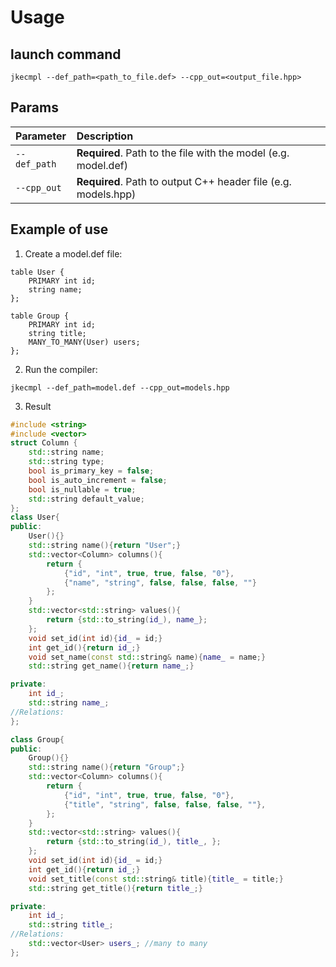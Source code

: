 # Usage
## launch command
```
jkecmpl --def_path=<path_to_file.def> --cpp_out=<output_file.hpp>
```


## Params

| Parameter    | Description                |
| :----------- | :------------------------- |
| `--def_path` | **Required**. Path to the file with the model (e.g. model.def) |
| `--cpp_out`  | **Required**. Path to output C++ header file (e.g. models.hpp) |

## Example of use
1. Create a model.def file:
```
table User {
    PRIMARY int id;
    string name;
};

table Group {
    PRIMARY int id;
    string title;
    MANY_TO_MANY(User) users;
};
```

2. Run the compiler:
```
jkecmpl --def_path=model.def --cpp_out=models.hpp
```

3. Result
```cpp
#include <string>
#include <vector>
struct Column {
	std::string name;
	std::string type;
	bool is_primary_key = false;
	bool is_auto_increment = false;
	bool is_nullable = true;
	std::string default_value;
};
class User{
public:
	User(){}
	std::string name(){return "User";}
	std::vector<Column> columns(){
		return {
			{"id", "int", true, true, false, "0"},
			{"name", "string", false, false, false, ""}
		};
	}
	std::vector<std::string> values(){
		return {std::to_string(id_), name_};
	};
	void set_id(int id){id_ = id;}
	int get_id(){return id_;}
	void set_name(const std::string& name){name_ = name;}
	std::string get_name(){return name_;}

private:
	int id_;
	std::string name_;
//Relations:
};

class Group{
public:
	Group(){}
	std::string name(){return "Group";}
	std::vector<Column> columns(){
		return {
			{"id", "int", true, true, false, "0"},
			{"title", "string", false, false, false, ""},
		};
	}
	std::vector<std::string> values(){
		return {std::to_string(id_), title_, };
	};
	void set_id(int id){id_ = id;}
	int get_id(){return id_;}
	void set_title(const std::string& title){title_ = title;}
	std::string get_title(){return title_;}

private:
	int id_;
	std::string title_;
//Relations:
	std::vector<User> users_; //many to many
};


```





